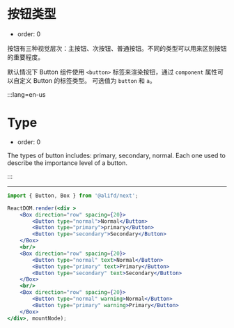 # 按钮类型

- order: 0

按钮有三种视觉层次：主按钮、次按钮、普通按钮。不同的类型可以用来区别按钮的重要程度。

默认情况下 Button 组件使用 `<button>` 标签来渲染按钮，通过 `component` 属性可以自定义 Button 的标签类型。
可选值为 `button` 和 `a`。

:::lang=en-us
# Type

- order: 0

The types of button includes: primary, secondary, normal. Each one used to describe the importance level of a button.

:::

---

````jsx
import { Button, Box } from '@alifd/next';

ReactDOM.render(<div >
    <Box direction="row" spacing={20}>
        <Button type="normal">Normal</Button> 
        <Button type="primary">primary</Button> 
        <Button type="secondary">Secondary</Button>
    </Box>
    <br/>
    <Box direction="row" spacing={20}>
        <Button type="normal" text>Normal</Button>
        <Button type="primary" text>Primary</Button> 
        <Button type="secondary" text>Secondary</Button>
    </Box>
    <br/>
    <Box direction="row" spacing={20}>
        <Button type="normal" warning>Normal</Button>
        <Button type="primary" warning>Primary</Button>
    </Box>
</div>, mountNode);
````